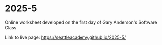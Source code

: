 # 2025-5
Online worksheet developed on the first day of Gary Anderson's Software Class

Link to live page: https://seattleacademy.github.io/2025-5/
